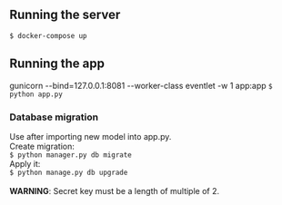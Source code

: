 ## Running the server
`$ docker-compose up`
## Running the app
gunicorn --bind=127.0.0.1:8081 --worker-class eventlet -w 1 app:app
`$ python app.py`
### Database migration 
Use after importing new model into app.py.\
Create migration:\
`$ python manager.py db migrate`\
Apply it:\
`$ python manage.py db upgrade`\
\
**WARNING**: Secret key must be a length of multiple of 2. 